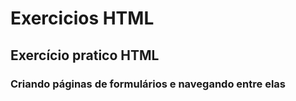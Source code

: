 # Exercicios HTML

## Exercício pratico HTML

### Criando páginas de formulários e navegando entre elas